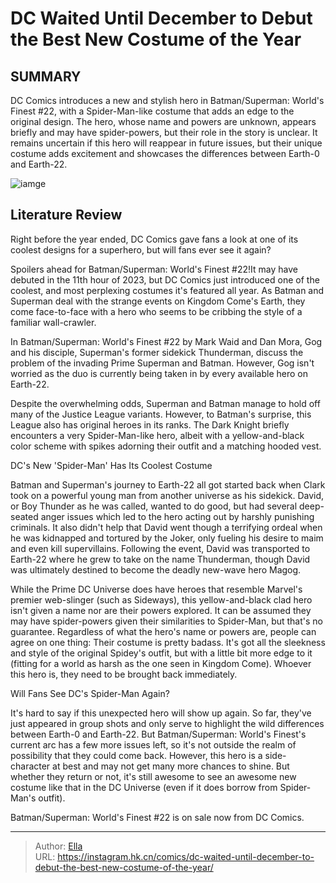 # DC Waited Until December to Debut the Best New Costume of the Year


## SUMMARY 



  DC Comics introduces a new and stylish hero in Batman/Superman: World&#39;s Finest #22, with a Spider-Man-like costume that adds an edge to the original design.   The hero, whose name and powers are unknown, appears briefly and may have spider-powers, but their role in the story is unclear.   It remains uncertain if this hero will reappear in future issues, but their unique costume adds excitement and showcases the differences between Earth-0 and Earth-22.  

![iamge](https://static1.srcdn.com/wordpress/wp-content/uploads/2024/01/superman-and-mysterious-new-hero-dc.jpg)

## Literature Review

Right before the year ended, DC Comics gave fans a look at one of its coolest designs for a superhero, but will fans ever see it again?




Spoilers ahead for Batman/Superman: World&#39;s Finest #22!It may have debuted in the 11th hour of 2023, but DC Comics just introduced one of the coolest, and most perplexing costumes it&#39;s featured all year. As Batman and Superman deal with the strange events on Kingdom Come&#39;s Earth, they come face-to-face with a hero who seems to be cribbing the style of a familiar wall-crawler.




In Batman/Superman: World&#39;s Finest #22 by Mark Waid and Dan Mora, Gog and his disciple, Superman&#39;s former sidekick Thunderman, discuss the problem of the invading Prime Superman and Batman. However, Gog isn&#39;t worried as the duo is currently being taken in by every available hero on Earth-22.

          

Despite the overwhelming odds, Superman and Batman manage to hold off many of the Justice League variants. However, to Batman&#39;s surprise, this League also has original heroes in its ranks. The Dark Knight briefly encounters a very Spider-Man-like hero, albeit with a yellow-and-black color scheme with spikes adorning their outfit and a matching hooded vest.


 DC&#39;s New &#39;Spider-Man&#39; Has Its Coolest Costume 
          




Batman and Superman&#39;s journey to Earth-22 all got started back when Clark took on a powerful young man from another universe as his sidekick. David, or Boy Thunder as he was called, wanted to do good, but had several deep-seated anger issues which led to the hero acting out by harshly punishing criminals. It also didn&#39;t help that David went though a terrifying ordeal when he was kidnapped and tortured by the Joker, only fueling his desire to maim and even kill supervillains. Following the event, David was transported to Earth-22 where he grew to take on the name Thunderman, though David was ultimately destined to become the deadly new-wave hero Magog.

While the Prime DC Universe does have heroes that resemble Marvel&#39;s premier web-slinger (such as Sideways), this yellow-and-black clad hero isn&#39;t given a name nor are their powers explored. It can be assumed they may have spider-powers given their similarities to Spider-Man, but that&#39;s no guarantee. Regardless of what the hero&#39;s name or powers are, people can agree on one thing: Their costume is pretty badass. It&#39;s got all the sleekness and style of the original Spidey&#39;s outfit, but with a little bit more edge to it (fitting for a world as harsh as the one seen in Kingdom Come). Whoever this hero is, they need to be brought back immediately.






 Will Fans See DC&#39;s Spider-Man Again? 
          

It&#39;s hard to say if this unexpected hero will show up again. So far, they&#39;ve just appeared in group shots and only serve to highlight the wild differences between Earth-0 and Earth-22. But Batman/Superman: World&#39;s Finest&#39;s current arc has a few more issues left, so it&#39;s not outside the realm of possibility that they could come back. However, this hero is a side-character at best and may not get many more chances to shine. But whether they return or not, it&#39;s still awesome to see an awesome new costume like that in the DC Universe (even if it does borrow from Spider-Man&#39;s outfit).

Batman/Superman: World&#39;s Finest #22 is on sale now from DC Comics.



---

> Author: [Ella](https://instagram.hk.cn/)  
> URL: https://instagram.hk.cn/comics/dc-waited-until-december-to-debut-the-best-new-costume-of-the-year/  

